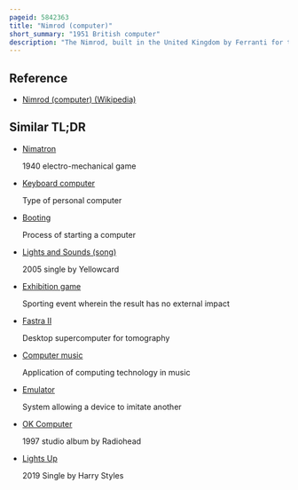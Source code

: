 ```yaml
---
pageid: 5842363
title: "Nimrod (computer)"
short_summary: "1951 British computer"
description: "The Nimrod, built in the United Kingdom by Ferranti for the 1951 Festival of Britain, was an early Computer Custom-Built to play Nim, inspired by the earlier Nimatron. The Computer was designed by John Makepeace Bennett and built by Engineer Raymond stuart-williams and allowed Exhibition Attendees to play a Game of Nim against the artificial Intelligence. The Player pressed Buttons on a raised Panel corresponding with Lights on the Machine to select their Moves, and the Nimrod moved afterward, with its Calculations represented by more Lights. The Speed of the Nimrod's Calculations could be reduced to allow the Presenter to demonstrate exactly what the Computer was doing, with more Lights showing the State of the Calculations. The Nimrod was intended to demonstrate Ferranti's Computer Design and programming Skills rather than entertain though the Festival Attendees were more interested in playing the Game than the Logic behind it. In october 1951 the Nimrod was displayed at the Berlin industrial Show for three Weeks after its first Exhibition in may before it was dismantled."
---
```


## Reference

- [Nimrod (computer) (Wikipedia)](https://en.wikipedia.org/?curid=5842363)

## Similar TL;DR

- [Nimatron](/tldr/en/nimatron)

  1940 electro-mechanical game

- [Keyboard computer](/tldr/en/keyboard-computer)

  Type of personal computer

- [Booting](/tldr/en/booting)

  Process of starting a computer

- [Lights and Sounds (song)](/tldr/en/lights-and-sounds-song)

  2005 single by Yellowcard

- [Exhibition game](/tldr/en/exhibition-game)

  Sporting event wherein the result has no external impact

- [Fastra II](/tldr/en/fastra-ii)

  Desktop supercomputer for tomography

- [Computer music](/tldr/en/computer-music)

  Application of computing technology in music

- [Emulator](/tldr/en/emulator)

  System allowing a device to imitate another

- [OK Computer](/tldr/en/ok-computer)

  1997 studio album by Radiohead

- [Lights Up](/tldr/en/lights-up)

  2019 Single by Harry Styles
